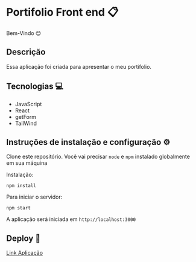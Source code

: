 # Portifolio Front end 📋

Bem-Vindo 😊

## Descrição

Essa aplicação foi criada para apresentar o meu portifolio.

## Tecnologias 💻

* JavaScript
* React
* getForm
* TailWind

## Instruções de instalação e configuração ⚙️

Clone este repositório. Você vai precisar ```node``` e ```npm``` instalado globalmente em sua máquina

Instalação:

```npm install```

Para iniciar o servidor:

```npm start```

A aplicação será iniciada em ```http://localhost:3000```

## Deploy 🚀

[Link Aplicação](https://teste)